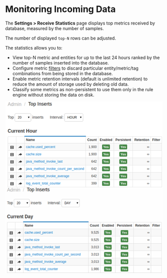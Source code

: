 # Monitoring Incoming Data

The **Settings > Receive Statistics** page displays top metrics received by database, measured by the number of samples.

The number of displayed `top-N` rows can be adjusted.

The statistics allows you to:

* View top-N metric and entities for up to the last 24
    hours ranked by the number of samples inserted into the database.
* Configure metric [filters](../metric-persistence-filter.md) to discard particular entity/metric/tag
    combinations from being stored in the database.
* Enable metric retention intervals (default is unlimited retention) to reduce the amount of storage used by deleting old data.
* Classify some metrics as non-persistent to use them only in the
    rule engine without storing the data on disk.

![](./images/ingestion_statistics_new.png)
